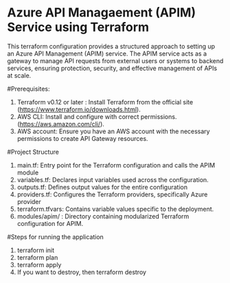 # Azure API Managaement (APIM) Service using Terraform

This terraform configuration provides a structured approach to setting up an Azure API Management 
(APIM) service. The APIM service acts as a gateway to manage API requests from external users or systems to backend services, ensuring protection, security, and effective management of APIs at scale.

#Prerequisites:
1) Terraform v0.12 or later : Install Terraform from the official site (https://www.terraform.io/downloads.html).
2) AWS CLI: Install and configure with correct permissions. (https://aws.amazon.com/cli/).
3) AWS account: Ensure you have an AWS account with the necessary permissions to create API Gateway resources.

#Project Structure
1) main.tf: Entry point for the Terraform configuration and calls the APIM module
2) variables.tf: Declares input variables used across the configuration.
3) outputs.tf: Defines output values for the entire configuration
4) providers.tf: Configures the Terraform providers, specifically Azure provider
5) terraform.tfvars: Contains variable values specific to the deployment.
6) modules/apim/ : Directory containing modularized Terraform configuration for APIM.

#Steps for running the application
1) terraform init
2) terraform plan
3) terraform apply
4) If you want to destroy, then terraform destroy
